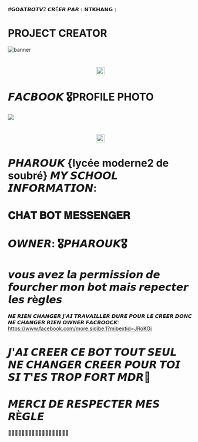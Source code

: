 #𝗚𝗢𝗔𝗧𝘽𝙊𝙏𝙑2 𝘾𝙍É𝙀𝙍 𝙋𝘼𝙍﹝𝗡𝗧𝗞𝗛𝗔𝗡𝗚﹞
# PROJECT CREATOR</h1>
<img                                  src="https://i.ibb.co/TkZv23s/image.jpg"                                    alt="banner">   
<h1 align="center"><img               src="" width="22px">

# 𝙁𝘼𝘾𝘽𝙊𝙊𝙆 🎖PROFILE PHOTO</h1>
<img                                  src="https://i.ibb.co/ZVKD65s/image.jpg">
<h1 align="center"><img               src="https://i.ibb.co/q1vtz6Q/image.jpg" width="22px">

# 𝙋𝙃𝘼𝙍𝙊𝙐𝙆 {lycée moderne2 de soubré} 𝙈𝙔 𝙎𝘾𝙃𝙊𝙊𝙇                  𝙄𝙉𝙁𝙊𝙍𝙈𝘼𝙏𝙄𝙊𝙉:</h1>
# 𝐂𝐇𝐀𝐓 𝐁𝐎𝐓 𝐌𝐄𝐒𝐒𝐄𝐍𝐆𝐄𝐑 
# 𝙊𝙒𝙉𝙀𝙍: 🎖𝙋𝙃𝘼𝙍𝙊𝙐𝙆🎖
# 𝙫𝙤𝙪𝙨 𝙖𝙫𝙚𝙯 𝙡𝙖 𝙥𝙚𝙧𝙢𝙞𝙨𝙨𝙞𝙤𝙣 𝙙𝙚 𝙛𝙤𝙪𝙧𝙘𝙝𝙚𝙧 𝙢𝙤𝙣 𝙗𝙤𝙩 𝙢𝙖𝙞𝙨 𝙧𝙚𝙥𝙚𝙘𝙩𝙚𝙧 𝙡𝙚𝙨 𝙧è𝙜𝙡𝙚𝙨 
𝙉𝙀 𝙍𝙄𝙀𝙉 𝘾𝙃𝘼𝙉𝙂𝙀𝙍 𝙅'𝘼𝙄 𝙏𝙍𝘼𝙑𝘼𝙄𝙇𝙇𝙀𝙍 𝘿𝙐𝙍𝙀 𝙋𝙊𝙐𝙍 𝙇𝙀 𝘾𝙍𝙀𝙀𝙍 𝘿𝙊𝙉𝘾 𝙉𝙀 𝘾𝙃𝘼𝙉𝙂𝙀𝙍 𝙍𝙄𝙀𝙉
𝙊𝙒𝙉𝙀𝙍 𝙁𝘼𝘾𝘽𝙊𝙊𝘾𝙆: https://www.facebook.com/more.sidibe.1?mibextid=JRoKGi
# 𝙅'𝘼𝙄 𝘾𝙍𝙀𝙀𝙍 𝘾𝙀 𝘽𝙊𝙏 𝙏𝙊𝙐𝙏 𝙎𝙀𝙐𝙇 𝙉𝙀 𝘾𝙃𝘼𝙉𝙂𝙀𝙍 𝘾𝙍𝙀𝙀𝙍 𝙋𝙊𝙐𝙍 𝙏𝙊𝙄 𝙎𝙄 𝙏'𝙀𝙎 𝙏𝙍𝙊𝙋 𝙁𝙊𝙍𝙏 𝙈𝘿𝙍💢
# 𝙈𝙀𝙍𝘾𝙄 𝘿𝙀 𝙍𝙀𝙎𝙋𝙀𝘾𝙏𝙀𝙍 𝙈𝙀𝙎 𝙍È𝙂𝙇𝙀 
🌊🌊🌊🌊🌊🌊🌊🌊🌊🌊🌊🌊🌊🌊🌊🌊🌊🌊

